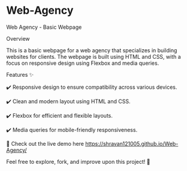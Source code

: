 # Web-Agency

Web Agency - Basic Webpage

Overview

This is a basic webpage for a web agency that specializes in building websites for clients. The webpage is built using HTML and CSS, with a focus on responsive design using Flexbox and media queries.

Features ✨

✔️ Responsive design to ensure compatibility across various devices.

✔️ Clean and modern layout using HTML and CSS.

✔️ Flexbox for efficient and flexible layouts.

✔️ Media queries for mobile-friendly responsiveness.

🔗 Check out the live demo here https://shravan121005.github.io/Web-Agency/

Feel free to explore, fork, and improve upon this project! 🚀
